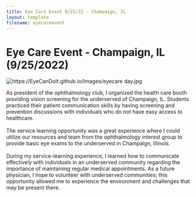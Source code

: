 ```yaml
---
title: Eye Care Event 9/25/22 - Champaign, IL 
layout: template
filename: eyecareevent
---
```


# Eye Care Event - Champaign, IL (9/25/2022)

<img src="https://EyeCanDoIt.github.io/Images/eyecare day.jpg" alt="https://EyeCanDoIt.github.io/Images/eyecare day.jpg" loading="lazy"> 

As president of the ophthalmology club, I organized the health care booth providing vision screening for the underserved of Champaign, IL. Students practiced their patient communication skills by having screening and prevention discussions with individuals who do not have easy access to healthcare.
<br>
<br>
The service learning opportunity was a great experience where 
I could utilize our resources and team from the ophthalmology interest group to provide 
basic eye exams to the underserved in Champaign, Illinois.
<br>
<br>
During my service-learning experience, I learned how to communicate effectively with individuals in an underserved community regarding the importance of maintaining 
regular medical appointments. As a future physician, I hope to volunteer with underserved communities; this opportunity allowed me to experience the 
environment and challenges that may be present there.
